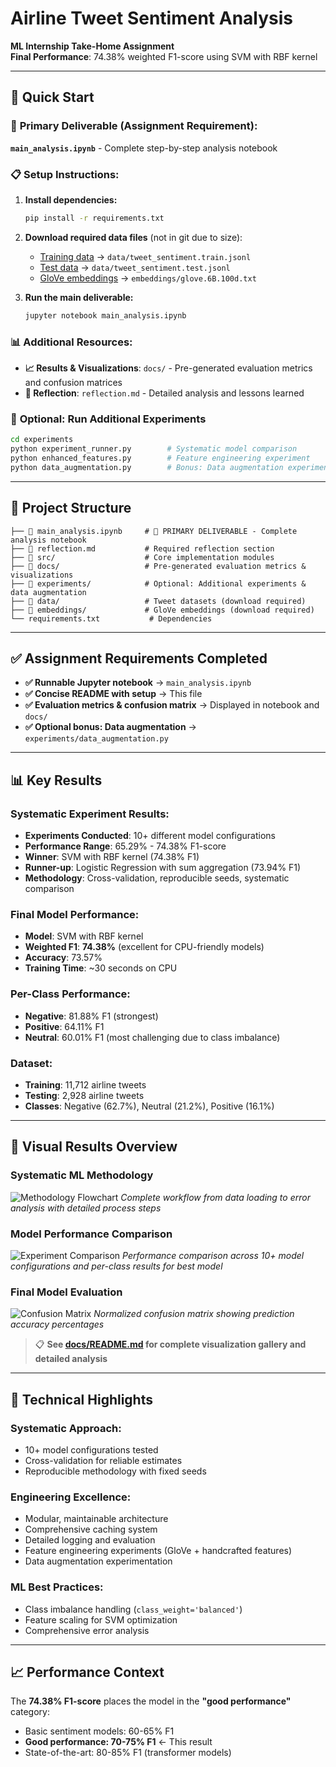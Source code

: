 # Airline Tweet Sentiment Analysis

**ML Internship Take-Home Assignment**  
**Final Performance**: 74.38% weighted F1-score using SVM with RBF kernel

---

## 🚀 Quick Start

### 📓 **Primary Deliverable** (Assignment Requirement):
**`main_analysis.ipynb`** - Complete step-by-step analysis notebook

### 📋 **Setup Instructions:**

1. **Install dependencies:**
   ```bash
   pip install -r requirements.txt
   ```

2. **Download required data files** (not in git due to size):
   - [Training data](https://drive.google.com/file/d/1iqfE_thVL0JIg77aa5SZTc3OuqctLXLR/view?usp=drive_link) → `data/tweet_sentiment.train.jsonl`
   - [Test data](https://drive.google.com/file/d/1EjSbweOB0ihPHpMKVkcfEqUGd-L1wLwX/view?usp=drive_link) → `data/tweet_sentiment.test.jsonl`
   - [GloVe embeddings](https://drive.google.com/file/d/1t2TXAO-OSrdiQeZPHCz14-2eNViNW4QG/view?usp=drive_link) → `embeddings/glove.6B.100d.txt`

3. **Run the main deliverable:**
   ```bash
   jupyter notebook main_analysis.ipynb
   ```

### 📊 **Additional Resources:**
- **📈 Results & Visualizations**: `docs/` - Pre-generated evaluation metrics and confusion matrices
- **📝 Reflection**: `reflection.md` - Detailed analysis and lessons learned

### 🔬 **Optional: Run Additional Experiments**
```bash
cd experiments
python experiment_runner.py        # Systematic model comparison
python enhanced_features.py        # Feature engineering experiment
python data_augmentation.py        # Bonus: Data augmentation experiment
```

---

## 📂 Project Structure

```
├── 📓 main_analysis.ipynb     # 🎯 PRIMARY DELIVERABLE - Complete analysis notebook
├── 📝 reflection.md           # Required reflection section  
├── 📁 src/                    # Core implementation modules
├── 📁 docs/                   # Pre-generated evaluation metrics & visualizations
├── 📁 experiments/            # Optional: Additional experiments & data augmentation
├── 📁 data/                   # Tweet datasets (download required)
├── 📁 embeddings/             # GloVe embeddings (download required)
└── requirements.txt           # Dependencies
```

---

## ✅ Assignment Requirements Completed

- **✅ Runnable Jupyter notebook** → `main_analysis.ipynb` 
- **✅ Concise README with setup** → This file
- **✅ Evaluation metrics & confusion matrix** → Displayed in notebook and `docs/`
- **✅ Optional bonus: Data augmentation** → `experiments/data_augmentation.py`

---

## 📊 Key Results

### Systematic Experiment Results:
- **Experiments Conducted**: 10+ different model configurations
- **Performance Range**: 65.29% - 74.38% F1-score
- **Winner**: SVM with RBF kernel (74.38% F1)
- **Runner-up**: Logistic Regression with sum aggregation (73.94% F1)
- **Methodology**: Cross-validation, reproducible seeds, systematic comparison

### Final Model Performance:
- **Model**: SVM with RBF kernel
- **Weighted F1**: **74.38%** (excellent for CPU-friendly models)
- **Accuracy**: 73.57%
- **Training Time**: ~30 seconds on CPU

### Per-Class Performance:
- **Negative**: 81.88% F1 (strongest)
- **Positive**: 64.11% F1  
- **Neutral**: 60.01% F1 (most challenging due to class imbalance)

### Dataset:
- **Training**: 11,712 airline tweets
- **Testing**: 2,928 airline tweets  
- **Classes**: Negative (62.7%), Neutral (21.2%), Positive (16.1%)

---

## 🎯 Visual Results Overview

### Systematic ML Methodology
![Methodology Flowchart](docs/methodology/methodology_flowchart.png)
*Complete workflow from data loading to error analysis with detailed process steps*

### Model Performance Comparison
![Experiment Comparison](docs/methodology/experiment_comparison.png)
*Performance comparison across 10+ model configurations and per-class results for best model*

### Final Model Evaluation
![Confusion Matrix](docs/model_evaluation/confusion_matrix_normalized.png)
*Normalized confusion matrix showing prediction accuracy percentages*

> 📋 **See [docs/README.md](docs/README.md) for complete visualization gallery and detailed analysis**

---

## 🔬 Technical Highlights

### Systematic Approach:
- 10+ model configurations tested
- Cross-validation for reliable estimates
- Reproducible methodology with fixed seeds

### Engineering Excellence:
- Modular, maintainable architecture
- Comprehensive caching system
- Detailed logging and evaluation
- Feature engineering experiments (GloVe + handcrafted features)
- Data augmentation experimentation

### ML Best Practices:
- Class imbalance handling (`class_weight='balanced'`)
- Feature scaling for SVM optimization
- Comprehensive error analysis

---

## 📈 Performance Context

The **74.38% F1-score** places the model in the **"good performance"** category:

- Basic sentiment models: 60-65% F1
- **Good performance: 70-75% F1** ← This result
- State-of-the-art: 80-85% F1 (transformer models)

